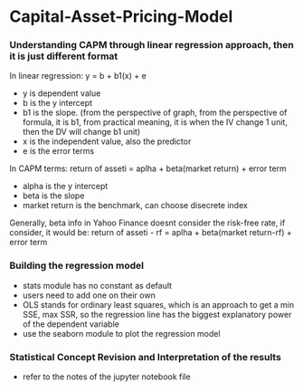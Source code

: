 # Capital-Asset-Pricing-Model
### Understanding CAPM through linear regression approach, then it is just different format

In linear regression:
y = b + b1(x) + e
- y is dependent value
- b is the y intercept
- b1 is the slope. (from the perspective of graph, from the perspective of formula, it is b1, from practical meaning, it is when the IV change 1 unit, then the DV will change b1 unit)
- x is the independent value, also the predictor
- e is the error terms

In CAPM terms:
return of asseti = aplha + beta(market return) + error term
- alpha is the y intercept
- beta is the slope
- market return is the benchmark, can choose disecrete index

Generally, beta info in Yahoo Finance doesnt consider the risk-free rate, if consider, it would be:
return of asseti - rf = aplha + beta(market return-rf) + error term

### Building the regression model
- stats module has no constant as default
- users need to add one on their own
- OLS stands for ordinary least squares, which is an approach to get a min SSE, max SSR, so the regression line has the biggest explanatory power of the dependent variable
- use the seaborn module to plot the regression model

### Statistical Concept Revision and Interpretation of the results
- refer to the notes of the jupyter notebook file
